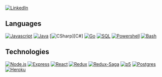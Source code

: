 [![LinkedIn][linkedin-shield]][linkedin-url]

<h2>
Languages
</h2>

[![Javascript]][Javascript] [![Java]][Java] [![CSharp]][C#] [![Go]][Go] [![SQL]][SQL] [![Powershell]][Powershell] [![Bash]][Bash]

<h2>
Technologies
</h2>

[![Node.js][Node.js]][Node-url] [![Express][Express.js]][Express-url] [![React][React.js]][React-url] [![Redux][Redux]][Redux-url] [![Redux-Saga][Reduxsaga]][Reduxsaga-url] [![p5][p5.js]][p5-url] [![Postgres][postgres]][postgres-url] [![Heroku][heroku]][heroku-url]

<!-- MARKDOWN LINKS & IMAGES -->
<!-- https://www.markdownguide.org/basic-syntax/#reference-style-links -->
[product-screenshot]: https://https://github.com/sollambert/cloud-quest/blob/main/documentation/images/cloud_quest_screenshot.png
[license-shield]: https://img.shields.io/github/license/sollambert/cloud-quest.svg?style=for-the-badge
[license-url]: https://github.com/sollambert/cloud-quest/blob/main/LICENSE.TXT
[linkedin-shield]: https://img.shields.io/badge/-LinkedIn-black.svg?style=for-the-badge&logo=linkedin&colorB=555
[linkedin-url]: https://linkedin.com/in/sollambert
[p5.js]: https://img.shields.io/badge/p5.js-30333a?style=for-the-badge&logo=p5dotjs&logoColor=F3245C
[p5-url]: https://p5js.org/
[Node.js]: https://img.shields.io/badge/Node.js-30333a?style=for-the-badge&logo=nodedotjs&logoColor=4FA34D
[Node-url]: https://nodejs.org/
[Express.js]: https://img.shields.io/badge/Express.js-30333a?style=for-the-badge&logo=express&logoColor=36CAFC
[Express-url]: https://expressjs.com/
[postgres]: https://img.shields.io/badge/Postgres-20232A?style=for-the-badge&logo=postgresql&logoColor=2C6790
[postgres-url]: https://www.postgresql.org/
[Redux]: https://img.shields.io/badge/Redux-30333a?style=for-the-badge&logo=redux&logoColor=7747BA
[Redux-url]: https://redux.js.org/
[Reduxsaga]: https://img.shields.io/badge/Redux-Sagas-30333a?style=for-the-badge&logo=reduxsaga&logoColor=82D473
[Reduxsaga-url]: https://redux-saga.js.org/
[heroku]: https://img.shields.io/badge/Heroku-20232a?style=for-the-badge&logo=heroku&logoColor=604888
[heroku-url]: https://www.heroku.com/
[React.js]: https://img.shields.io/badge/React-20232A?style=for-the-badge&logo=react&logoColor=61DAFB
[React-url]: https://reactjs.org/

<!-- Languages -->
[Javascript]: https://img.shields.io/badge/Javascript-20232A?style=for-the-badge&logo=javascript&logoColor=61DAFB
[Java]: https://img.shields.io/badge/Java-20232A?style=for-the-badge&logo=oracle&logoColor=61DAFB
[CSharp]: https://img.shields.io/badge/C#-20232A?style=for-the-badge&logo=csharp&logoColor=61DAFB
[Go]: https://img.shields.io/badge/Go-20232A?style=for-the-badge&logo=go&logoColor=61DAFB
[SQL]: https://img.shields.io/badge/SQL-20232A?style=for-the-badge&logo=sql&logoColor=61DAFB
[Powershell]: https://img.shields.io/badge/Powershell-20232A?style=for-the-badge&logo=powershell&logoColor=61DAFB
[Bash]: https://img.shields.io/badge/Bash-20232A?style=for-the-badge&logo=gnubash&logoColor=61DAFB
